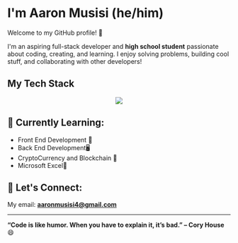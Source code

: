 <h1>I'm Aaron Musisi (he/him)</h1>

Welcome to my GitHub profile! 🚀

I'm an aspiring full-stack developer and **high school student** passionate about coding, creating, and learning. I enjoy solving problems, building cool stuff, and collaborating with other developers! 

<h2>My Tech Stack</h2>
<p align="center">
<img src="https://skillicons.dev/icons?i=html,css,js,bootstrap,jquery,sass,react,py,github,git,nodejs,vscode,vite)](https://skillicons.dev)">
</p>

## 🌱 Currently Learning:
- Front End Development 🤖
- Back End Development🖥
- CryptoCurrency and Blockchain 💱
- Microsoft Excel📅

## 👾 Let's Connect:

My email: **aaronmusisi4@gmail.com**

---

**“Code is like humor. When you have to explain it, it’s bad.” – Cory House** 😄

